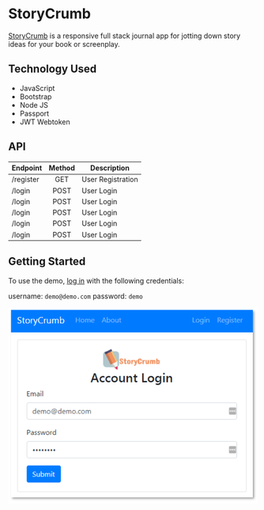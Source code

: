 # StoryCrumb

[StoryCrumb](https://polar-inlet-60727.herokuapp.com/) is a responsive full stack journal app for jotting down story ideas for your book or screenplay.

## Technology Used

- JavaScript
- Bootstrap
- Node JS
- Passport
- JWT Webtoken

## API

| Endpoint  | Method | Description       |
| --------- | :----: | ----------------- |
| /register |  GET   | User Registration |
| /login    |  POST  | User Login        |
| /login    |  POST  | User Login        |
| /login    |  POST  | User Login        |
| /login    |  POST  | User Login        |
| /login    |  POST  | User Login        |

## Getting Started

To use the demo, [log in](https://polar-inlet-60727.herokuapp.com/users/login) with the following credentials:

username: `demo@demo.com`
password: `demo`

![alt text](img/story-crumb-login.PNG 'log in screen')
